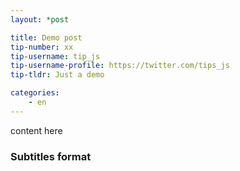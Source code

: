 ```yaml
---
layout: *post

title: Demo post
tip-number: xx
tip-username: tip_js
tip-username-profile: https://twitter.com/tips_js
tip-tldr: Just a demo

categories:
    - en
---
```


content here
### Subtitles format
